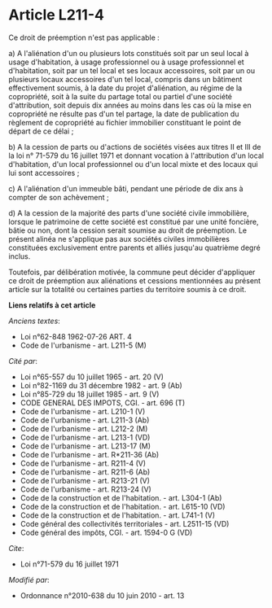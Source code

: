 # Article L211-4

Ce droit de préemption n'est pas applicable : 

a) A l'aliénation d'un ou plusieurs lots constitués soit par un seul local à usage d'habitation, à usage professionnel ou à
usage professionnel et d'habitation, soit par un tel local et ses locaux accessoires, soit par un ou plusieurs locaux
accessoires d'un tel local, compris dans un bâtiment effectivement soumis, à la date du projet d'aliénation, au régime de la
copropriété, soit à la suite du partage total ou partiel d'une société d'attribution, soit depuis dix années au moins dans
les cas où la mise en copropriété ne résulte pas d'un tel partage, la date de publication du règlement de copropriété   au
fichier immobilier constituant le point de départ de ce délai ; 

b) A la cession de parts ou d'actions de sociétés visées aux titres II et III de la loi n° 71-579 du 16 juillet 1971 et
donnant vocation à l'attribution d'un local d'habitation, d'un local professionnel ou d'un local mixte et des locaux qui lui
sont accessoires ; 

c) A l'aliénation d'un immeuble bâti, pendant une période de dix ans à compter de son achèvement ; 

d) A la cession de la majorité des parts d'une société civile immobilière, lorsque le patrimoine de cette société est
constitué par une unité foncière, bâtie ou non, dont la cession serait soumise au droit de préemption. Le présent alinéa ne
s'applique pas aux sociétés civiles immobilières constituées exclusivement entre parents et alliés jusqu'au quatrième degré
inclus. 

Toutefois, par délibération motivée, la commune peut décider d'appliquer ce droit de préemption aux aliénations et cessions
mentionnées au présent article sur la totalité ou certaines parties du territoire soumis à ce droit.

**Liens relatifs à cet article**

_Anciens textes_:

  - Loi n°62-848 1962-07-26 ART. 4
  - Code de l'urbanisme - art. L211-5 (M)

_Cité par_:

  - Loi n°65-557 du 10 juillet 1965 - art. 20 (V)
  - Loi n°82-1169 du 31 décembre 1982 - art. 9 (Ab)
  - Loi n°85-729 du 18 juillet 1985 - art. 9 (V)
  - CODE GENERAL DES IMPOTS, CGI. - art. 696 (T)
  - Code de l'urbanisme - art. L210-1 (V)
  - Code de l'urbanisme - art. L211-3 (Ab)
  - Code de l'urbanisme - art. L212-2 (M)
  - Code de l'urbanisme - art. L213-1 (VD)
  - Code de l'urbanisme - art. L213-17 (M)
  - Code de l'urbanisme - art. R*211-36 (Ab)
  - Code de l'urbanisme - art. R211-4 (V)
  - Code de l'urbanisme - art. R211-6 (Ab)
  - Code de l'urbanisme - art. R213-21 (V)
  - Code de l'urbanisme - art. R213-24 (V)
  - Code de la construction et de l'habitation. - art. L304-1 (Ab)
  - Code de la construction et de l'habitation. - art. L615-10 (VD)
  - Code de la construction et de l'habitation. - art. L741-1 (V)
  - Code général des collectivités territoriales - art. L2511-15 (VD)
  - Code général des impôts, CGI. - art. 1594-0 G (VD)

_Cite_:

  - Loi n°71-579 du 16 juillet 1971

_Modifié par_:

  - Ordonnance n°2010-638 du 10 juin 2010 - art. 13
